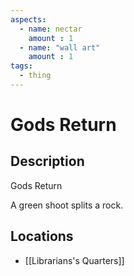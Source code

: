 ```yaml
---
aspects: 
  - name: nectar
    amount : 1
  - name: "wall art"
    amount : 1
tags:
  - thing
---
```


# Gods Return

## Description
Gods Return

A green shoot splits a rock.
## Locations
- [[Librarians's Quarters]]